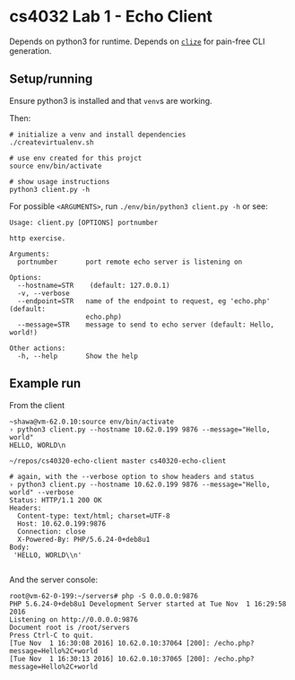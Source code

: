 # cs4032 Lab 1 - Echo Client

Depends on python3 for runtime.
Depends on [`clize`](https://github.com/epsy/clize) for pain-free CLI generation.

## Setup/running
Ensure python3 is installed and that `venv`s are working.

Then:

```
# initialize a venv and install dependencies
./createvirtualenv.sh

# use env created for this projct
source env/bin/activate

# show usage instructions
python3 client.py -h
```

For possible `<ARGUMENTS>`, run `./env/bin/python3 client.py -h` or see:

```
Usage: client.py [OPTIONS] portnumber

http exercise.

Arguments:
  portnumber       port remote echo server is listening on

Options:
  --hostname=STR    (default: 127.0.0.1)
  -v, --verbose
  --endpoint=STR   name of the endpoint to request, eg 'echo.php' (default:
                   echo.php)
  --message=STR    message to send to echo server (default: Hello, world!)

Other actions:
  -h, --help       Show the help
```


## Example run

From the client
```
~shawa@vm-62.0.10:source env/bin/activate
› python3 client.py --hostname 10.62.0.199 9876 --message="Hello, world"
HELLO, WORLD\n

~/repos/cs40320-echo-client master cs40320-echo-client

# again, with the --verbose option to show headers and status
› python3 client.py --hostname 10.62.0.199 9876 --message="Hello, world" --verbose
Status: HTTP/1.1 200 OK
Headers:
  Content-type: text/html; charset=UTF-8
  Host: 10.62.0.199:9876
  Connection: close
  X-Powered-By: PHP/5.6.24-0+deb8u1
Body:
 'HELLO, WORLD\\n'


```


And the server console:
```
root@vm-62-0-199:~/servers# php -S 0.0.0.0:9876
PHP 5.6.24-0+deb8u1 Development Server started at Tue Nov  1 16:29:58 2016
Listening on http://0.0.0.0:9876
Document root is /root/servers
Press Ctrl-C to quit.
[Tue Nov  1 16:30:08 2016] 10.62.0.10:37064 [200]: /echo.php?message=Hello%2C+world
[Tue Nov  1 16:30:13 2016] 10.62.0.10:37065 [200]: /echo.php?message=Hello%2C+world
